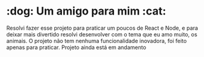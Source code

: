 <h1>:dog: Um amigo para mim :cat:</h1>
Resolvi fazer esse projeto para praticar um poucos de React e Node, e para deixar mais divertido resolvi desenvolver com o tema que eu amo muito, os animais. O projeto não tem nenhuma funcionalidade inovadora, foi feito apenas para praticar. Projeto ainda está em andamento  
